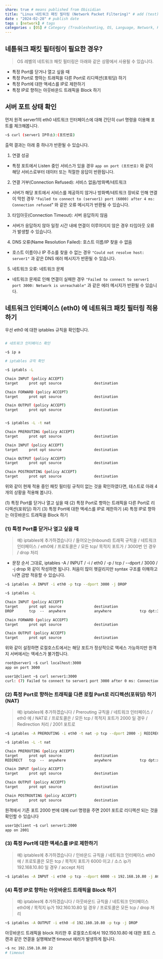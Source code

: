 ```yaml
---
share: true # means published from Obisidian
title: "Linux 네트워크 패킷 필터링 (Network Packet Filtering)" # add (test) if this is a test doc
date : "2024-02-28" # publish date
tags : [network] # tags 
categories : [OS] # Category (Troubleshooting, OS, Language, Network, Kubernetes, Docker ...)
---
```



## 네튿워크 패킷 필터링이 필요한 경우?

> OS 레벨의 네트워크 패킷 필터링은 아래와 같은 상황에서 사용될 수 있습니다.

- 특정 Port를 닫거나 열고 싶을 때
- 특정 Port로 향하는 트래픽을 다른 Port로 리디렉션(포워딩) 하기
- 특정 Port에 대한 액세스를 IP로 제한하기
- 특정 IP로 향하는 아웃바운드 트래픽을 Block 하기


## 서버 포트 상태 확인

먼저 원격 server1의 eth0 네트워크 인터페이스에 대해 간단히 curl 명령을 이용해 포트를 체크해봅니다.

```bash
~$ curl (server1 IP주소):(포트번호)
```

출력 결과는 아래 중 하나가 반환될 수 있습니다.

1. 연결 성공
- 특정 포트에서 Listen 중인 서비스가 있을 경우 `app on port (포트번호)` 와 같이 해당 서비스로부터 데이터 또는 적절한 응답이 반환됩니다.

2. 연결 거부(Connection Refused): 서비스 없음/방화벽/네트워크
- 서버가 해당 포트에서 서비스를 제공하지 않거나 방화벽/네트워크 장비로 인해 연결이 막힌 경우 `"Failed to connect to (server1) port (6000) after 4 ms: Connection refused`" 와 같은 오류 메시지가 반환될 수 있습니다.

3. 타임아웃(Connection Timeout): 서버 응답하지 않음
- 서버가 응답하지 않아 일정 시간 내에 연결이 이루어지지 않은 경우 타임아웃 오류가 발생할 수 있습니다.

4. DNS 오류(Name Resolution Failed): 호스트 이름/IP 찾을 수 없음
- 호스트 이름이나 IP 주소를 찾을 수 없는 경우 `"Could not resolve host: server1"` 과 같은 DNS 에러 메시지가 반환될 수 있습니다.

5. 네트워크 오류: 네트워크 문제
- 네트워크 문제로 인해 연결이 실패한 경우 `"Failed to connect to server1 port 3000: Network is unreachable"` 과 같은 에러 메시지가 반환될 수 있습니다.



## 네트워크 인터페이스 (eth0) 에 네트워크 패킷 필터링 적용하기

우선 eth0 에 대한 iptables 규칙을 확인합니다.

```bash

# 네트워크 인터페이스 확인

~$ ip a

# iptables 규칙 확인

~$ iptabls -L

Chain INPUT (policy ACCEPT)
target     prot opt source               destination         

Chain FORWARD (policy ACCEPT)
target     prot opt source               destination         

Chain OUTPUT (policy ACCEPT)
target     prot opt source               destination    


~$ iptables -L -t nat

Chain PREROUTING (policy ACCEPT)
target     prot opt source               destination         

Chain INPUT (policy ACCEPT)
target     prot opt source               destination         

Chain OUTPUT (policy ACCEPT)
target     prot opt source               destination         

Chain POSTROUTING (policy ACCEPT)
target     prot opt source               destination
```

위와 같이 현재 적용 중인 패킷 필터링 규칙이 없는 것을 확인하였다면, 테스트로 아래 4개의 상황을 적용해 봅니다.

(1) 특정 Port를 닫거나 열고 싶을 때
(2) 특정 Port로 향하는 트래픽을 다른 Port로 리디렉션(포워딩) 하기
(3) 특정 Port에 대한 액세스를 IP로 제한하기
(4) 특정 IP로 향하는 아웃바운드 트래픽을 Block 하기


### (1) 특정 Port를 닫거나 열고 싶을 때
> 예) iptables에 추가하겠습니다 / 들어오는(Inbound) 트래픽 규칙을 / 네트워크 인터페이스 / eth0에 /  프로토콜은 / 모든 tcp/ 목적지 포트가 / 3000번 인 경우 / drop 처리

- 문장 순서 그대로, iptables -A / INPUT / -i / eth0 / -p / tcp / --dport / 3000 / -j drop 와 같이 작성하면 됩니다. 처음이 많이 헷갈리지만 syntax 구조를 이해하고 나면 금방 적응할 수 있습니다.

```bash
~$ iptables -A INPUT -i eth0 -p tcp --dport 3000 -j DROP

~$ iptables -L

Chain INPUT (policy ACCEPT)
target     prot opt source               destination         
DROP       tcp  --  anywhere             anywhere             tcp dpt:3000 # new rule

Chain FORWARD (policy ACCEPT)
target     prot opt source               destination         

Chain OUTPUT (policy ACCEPT)
target     prot opt source               destination

```

위와 같이 설정하면 로컬호스트에서는 해당 포트가 정상적으로 액세스 가능하지만 원격지 서버에서는 액세스가 불가합니다.

```bash
root@server1 ~$ curl localhost:3000
app on port 3000

user1@client ~$ curl server1:3000
curl: (7) Failed to connect to server1 port 3000 after 0 ms: Connection refused
```

### (2) 특정 Port로 향하는 트래픽을 다른 로컬 Port로 리디렉션(포워딩) 하기 (NAT)
> 예) iptables에 추가하겠습니다 / Prerouting 규칙을 / 네트워크 인터페이스 / eth0 에 /  NAT로 / 프로토콜은 / 모든 tcp / 목적지 포트가 2000 일 경우 / Redirection 처리 / 2001 포트로

```bash
~$ iptables -A PREROUTING -i eth0 -t nat -p tcp --dport 2000 -j REDIRECT --to-port 2001

~$ iptables -L -t nat

Chain PREROUTING (policy ACCEPT)
target     prot opt source               destination         
REDIRECT   tcp  --  anywhere             anywhere             tcp dpt:x11 redir ports 2001 # new rule

Chain INPUT (policy ACCEPT)
target     prot opt source               destination         

Chain OUTPUT (policy ACCEPT)
target     prot opt source               destination         

Chain POSTROUTING (policy ACCEPT)
target     prot opt source               destination
```

원격에서 기존 포트 2000 번에 대해 curl 명령을 주면 2001 포트로 리디렉션 되는 것을 확인할 수 있습니다

```bash
user1@client ~$ curl server1:2000
app on 2001
```

### (3) 특정 Port에 대한 액세스를 IP로 제한하기
> 예) iptables에 추가하겠습니다 / 인바운드 규칙을 / 네트워크 인터페이스 eth0에 / 프로토콜은 모든 tcp / 목적지 포트가 6000 이고 / 소스 ip가 192.168.10.80 일 경우 / accept 처리

```bash
~$ iptables -A INPUT -i eth0 -p tcp --dport 6000 -s 192.168.10.80 -j ACCEPT
```


### (4) 특정 IP로 향하는 아웃바운드 트래픽을 Block 하기
> 예) iptables에 추가하겠습니다 / 아웃바운드 규칙을 / 네트워크 인터페이스 eth0에 / 목적지 ip가 192.160.10.80 일 경우 / 프로토콜은 모든 tcp /  drop 처리

```bash
~$ iptables -A OUTPUT -i eth0 -d 192.160.10.80 -p tcp -j DROP
```

아웃바운드 트래픽을 block 처리한 후 로컬호스트에서 192.150.10.80 에 대한 포트 스캔과 같은 연결을 실행해보면 timeout 에러가 발생하게 됩니다.

```bash
~$ nc 192.150.10.80 22
# timeout
```